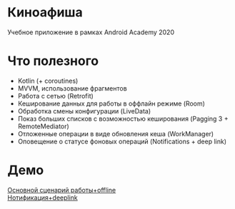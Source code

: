 # Киноафиша
Учебное приложение в рамках Android Academy 2020

# Что полезного

- Kotlin (+ coroutines)
- MVVM, использование фрагментов
- Работа с сетью (Retrofit)
- Кеширование данных для работы в оффлайн режиме (Room)
- Обработка смены конфигурации (LiveData)
- Показ больших списков с возможностью кеширования (Pagging 3 + RemoteMediator)
- Отложенные операции в виде обновления кеша (WorkManager)
- Оповещение о статусе фоновых операций (Notifications + deep link)

# Демо
[Основной сценарий работы+offline](https://youtu.be/eeYiqugfXfM)  
[Нотификация+deeplink](https://youtube.com/shorts/Yow_RSEhLe0?feature=share)
